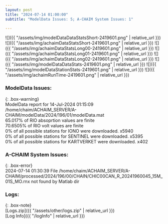 ```yaml
---
layout: post
title: "2024-07-14 01:00:00"
subtitle: "ModelData Issues: 5; A-CHAIM System Issues: 1"

---
```


![]({{ "/assets/img/modelDataDataStatsShort-2419601.png" | relative_url }})
![]({{ "/assets/img/achaimDataStatsShort-2419601.png" | relative_url }})
![]({{ "/assets/img/achaimDataStatsLong00-2419601.png" | relative_url }})
![]({{ "/assets/img/achaimDataStatsLong01-2419601.png" | relative_url }})
![]({{ "/assets/img/achaimDataStatsLong02-2419601.png" | relative_url }})
![]({{ "/assets/img/modelDataDataStats-2419601.png" | relative_url }})
![]({{ "/assets/img/modelDataStationStats-2419601.png" | relative_url }})
![]({{ "/assets/img/achaimRunTime-2419601.png" | relative_url }})


### ModelData Issues:  
  
{: .box-warning}  
 ModelData report for 14-Jul-2024 01:15:09   
 /home/chaim/ACHAIM_SERVER/A-CHAIM/modelData/2024/196/01/modelData.mat   
 65.017% of RIO absoprtion values are finite   
 70.6505% of RIO volt values are finite   
 0% of all possible stations for IONO were downloaded. x5940   
 0% of all possible stations for SENTINEL were downloaded. x5395   
 0% of all possible stations for KARTVERKET were downloaded. x402   
  
### A-CHAIM System Issues:  
  
{: .box-error}  
2024-07-14 01:30:39 File /home/chaim/ACHAIM_SERVER/A-CHAIM/processed/2024/196/00/CHAIN/CHIC00CAN_R_20241960045_15M_01S_MO.rnx not found by Matlab dir  

### Logs:  
  
{: .box-note}  
[Logs.zip]({{ "/assets/other/logs.zip" | relative_url }})  
[Log Info]({{ "/logInfo" | relative_url }})  
